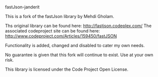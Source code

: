 
fastJson-janderit

This is a fork of the fastJson library by Mehdi Gholam.

Ths original library can be found here:
http://fastjson.codeplex.com/
The associated codeproject site can be found here:
http://www.codeproject.com/Articles/159450/fastJSON

Functionality is added, changed and disabled to cater my own needs.

No guarantee is given that this fork will continue to exist. Use at your own risk.


This library is licensed under the Code Project Open License.

